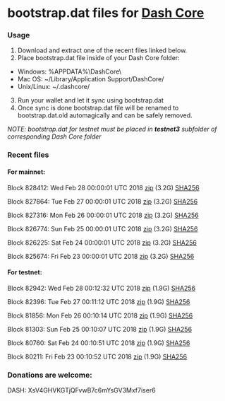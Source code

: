 # bootstrap.dat files for [Dash Core](https://www.dash.org)

### Usage

1. Download and extract one of the recent files linked below.
2. Place bootstrap.dat file inside of your Dash Core folder:
 - Windows: %APPDATA%\DashCore\
 - Mac OS: ~/Library/Application Support/DashCore/
 - Unix/Linux: ~/.dashcore/
3. Run your wallet and let it sync using bootstrap.dat
4. Once sync is done bootstrap.dat file will be renamed to bootstrap.dat.old automagically and can be safely removed.

_NOTE: bootstrap.dat for testnet must be placed in **testnet3** subfolder of corresponding Dash Core folder_

### Recent files

#### For mainnet:

Block 828412: Wed Feb 28 00:00:01 UTC 2018 [zip](https://dash-bootstrap.ams3.digitaloceanspaces.com/mainnet/2018-02-28/bootstrap.dat.zip) (3.2G) [SHA256](https://dash-bootstrap.ams3.digitaloceanspaces.com/mainnet/2018-02-28/sha256.txt)

Block 827864: Tue Feb 27 00:00:01 UTC 2018 [zip](https://dash-bootstrap.ams3.digitaloceanspaces.com/mainnet/2018-02-27/bootstrap.dat.zip) (3.2G) [SHA256](https://dash-bootstrap.ams3.digitaloceanspaces.com/mainnet/2018-02-27/sha256.txt)

Block 827316: Mon Feb 26 00:00:01 UTC 2018 [zip](https://dash-bootstrap.ams3.digitaloceanspaces.com/mainnet/2018-02-26/bootstrap.dat.zip) (3.2G) [SHA256](https://dash-bootstrap.ams3.digitaloceanspaces.com/mainnet/2018-02-26/sha256.txt)

Block 826774: Sun Feb 25 00:00:01 UTC 2018 [zip](https://dash-bootstrap.ams3.digitaloceanspaces.com/mainnet/2018-02-25/bootstrap.dat.zip) (3.2G) [SHA256](https://dash-bootstrap.ams3.digitaloceanspaces.com/mainnet/2018-02-25/sha256.txt)

Block 826225: Sat Feb 24 00:00:01 UTC 2018 [zip](https://dash-bootstrap.ams3.digitaloceanspaces.com/mainnet/2018-02-24/bootstrap.dat.zip) (3.2G) [SHA256](https://dash-bootstrap.ams3.digitaloceanspaces.com/mainnet/2018-02-24/sha256.txt)

Block 825674: Fri Feb 23 00:00:01 UTC 2018 [zip](https://dash-bootstrap.ams3.digitaloceanspaces.com/mainnet/2018-02-23/bootstrap.dat.zip) (3.2G) [SHA256](https://dash-bootstrap.ams3.digitaloceanspaces.com/mainnet/2018-02-23/sha256.txt)


#### For testnet:

Block 82942: Wed Feb 28 00:12:32 UTC 2018 [zip](https://dash-bootstrap.ams3.digitaloceanspaces.com/testnet/2018-02-28/bootstrap.dat.zip) (1.9G) [SHA256](https://dash-bootstrap.ams3.digitaloceanspaces.com/testnet/2018-02-28/sha256.txt)

Block 82396: Tue Feb 27 00:11:12 UTC 2018 [zip](https://dash-bootstrap.ams3.digitaloceanspaces.com/testnet/2018-02-27/bootstrap.dat.zip) (1.9G) [SHA256](https://dash-bootstrap.ams3.digitaloceanspaces.com/testnet/2018-02-27/sha256.txt)

Block 81856: Mon Feb 26 00:10:14 UTC 2018 [zip](https://dash-bootstrap.ams3.digitaloceanspaces.com/testnet/2018-02-26/bootstrap.dat.zip) (1.9G) [SHA256](https://dash-bootstrap.ams3.digitaloceanspaces.com/testnet/2018-02-26/sha256.txt)

Block 81303: Sun Feb 25 00:10:07 UTC 2018 [zip](https://dash-bootstrap.ams3.digitaloceanspaces.com/testnet/2018-02-25/bootstrap.dat.zip) (1.9G) [SHA256](https://dash-bootstrap.ams3.digitaloceanspaces.com/testnet/2018-02-25/sha256.txt)

Block 80760: Sat Feb 24 00:10:51 UTC 2018 [zip](https://dash-bootstrap.ams3.digitaloceanspaces.com/testnet/2018-02-24/bootstrap.dat.zip) (1.9G) [SHA256](https://dash-bootstrap.ams3.digitaloceanspaces.com/testnet/2018-02-24/sha256.txt)

Block 80211: Fri Feb 23 00:10:52 UTC 2018 [zip](https://dash-bootstrap.ams3.digitaloceanspaces.com/testnet/2018-02-23/bootstrap.dat.zip) (1.9G) [SHA256](https://dash-bootstrap.ams3.digitaloceanspaces.com/testnet/2018-02-23/sha256.txt)


### Donations are welcome:

DASH: XsV4GHVKGTjQFvwB7c6mYsGV3Mxf7iser6
